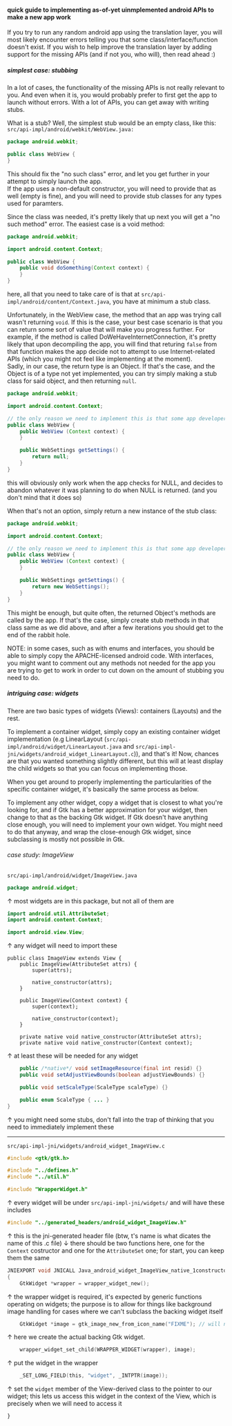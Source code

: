 #### quick guide to implementing as-of-yet uinmplemented android APIs to make a new app work

If you try to run any random android app using the translation layer, you will most likely encounter errors 
telling you that some class/interface/function doesn't exist. If you wish to help improve the translation layer 
by adding support for the missing APIs (and if not you, who will), then read ahead :)

##### simplest case: stubbing

In a lot of cases, the functionality of the missing APIs is not really relevant to you. And even when it is, 
you would probably prefer to first get the app to launch without errors. With a lot of APIs, you can get away 
with writing stubs.

What is a stub? Well, the simplest stub would be an empty class, like this:
`src/api-impl/android/webkit/WebView.java:`
```Java
package android.webkit;

public class WebView {
}
```
This should fix the "no such class" error, and let you get further in your attempt to simply launch the app.  
If the app uses a non-default constructor, you will need to provide that as well (empty is fine), and you will 
need to provide stub classes for any types used for paramters.

Since the class was needed, it's pretty likely that up next you will get a "no such method" error. The easiest 
case is a void method:
```Java
package android.webkit;

import android.content.Context;

public class WebView {
	public void doSomething(Context context) {
	}
}
```
here, all that you need to take care of is that at `src/api-impl/android/content/Context.java`, you have at minimum 
a stub class.

Unfortunately, in the WebView case, the method that an app was trying call wasn't returning `void`. If this is 
the case, your best case scenario is that you can return some sort of value that will make you progress further. 
For example, if the method is called DoWeHaveInternetConnection, it's pretty likely that upon decompiling 
the app, you will find that returing `false` from that function makes the app decide not to attempt to use 
Internet-related APIs (which you might not feel like implementing at the moment).  
Sadly, in our case, the return type is an Object. If that's the case, and the Object is of a type not yet 
implemented, you can try simply making a stub class for said object, and then returning `null`.

```Java
package android.webkit;

import android.content.Context;

// the only reason we need to implement this is that some app developers are such scumbags that they try to use this for tracking purposes
public class WebView {
	public WebView (Context context) {
	}

	public WebSettings getSettings() {
		return null;
	}
}

```
this will obviously only work when the app checks for NULL, and decides to abandon whatever it was planning to 
do when NULL is returned. (and you don't mind that it does so)

When that's not an option, simply return a new instance of the stub class:
```Java
package android.webkit;

import android.content.Context;

// the only reason we need to implement this is that some app developers are such scumbags that they try to use this for tracking purposes
public class WebView {
	public WebView (Context context) {
	}

	public WebSettings getSettings() {
		return new WebSettings();
	}
}
```

This might be enough, but quite often, the returned Object's methods are called by the app. If that's the case, 
simply create stub methods in that class same as we did above, and after a few iterations you should get to the 
end of the rabbit hole.

NOTE: in some cases, such as with enums and interfaces, you should be able to simply copy the APACHE-licensed 
android code. With interfaces, you might want to comment out any methods not needed for the app you are trying 
to get to work in order to cut down on the amount of stubbing you need to do.

##### intriguing case: widgets

There are two basic types of widgets (Views): containers (Layouts) and the rest.

To implement a container widget, simply copy an existing container widget implementation (e.g LinearLayout 
(`src/api-impl/android/widget/LinearLayout.java` and `src/api-impl-jni/widgets/android_widget_LinearLayout.c`)), and that's 
it! Now, chances are that you wanted something slightly different, but this will at least display the child 
widgets so that you can focus on implementing those.

When you get around to properly implementing the particularities of the specific container widget, it's 
basically the same process as below.

To implement any other widget, copy a widget that is closest to what you're looking for, and if Gtk has 
a better approximation for your widget, then change to that as the backing Gtk widget. If Gtk doesn't have 
anything close enough, you will need to implement your own widget. You might need to do that anyway, and wrap 
the close-enough Gtk widget, since subclassing is mostly not possible in Gtk.

###### case study: ImageView

`src/api-impl/android/widget/ImageView.java`
```Java
package android.widget;
```
↑ most widgets are in this package, but not all of them are
```Java
import android.util.AttributeSet;
import android.content.Context;

import android.view.View;
```
↑ any widget will need to import these
```
public class ImageView extends View {
	public ImageView(AttributeSet attrs) {
		super(attrs);

		native_constructor(attrs);
	}

	public ImageView(Context context) {
		super(context);

		native_constructor(context);
	}

	private native void native_constructor(AttributeSet attrs);
	private native void native_constructor(Context context);
```
↑ at least these will be needed for any widget
```Java
	public /*native*/ void setImageResource(final int resid) {}
	public void setAdjustViewBounds(boolean adjustViewBounds) {}

	public void setScaleType(ScaleType scaleType) {}

    public enum ScaleType { ... }
}
```
↑ you might need some stubs, don't fall into the trap of thinking that you need to immediately implement these

---

`src/api-impl-jni/widgets/android_widget_ImageView.c`
```C
#include <gtk/gtk.h>

#include "../defines.h"
#include "../util.h"

#include "WrapperWidget.h"

```
↑ every widget will be under `src/api-impl-jni/widgets/` and will have these includes
```C
#include "../generated_headers/android_widget_ImageView.h"
```
↑ this is the jni-generated header file (btw, t's name is what dicates the name of this .c file)
↓ there should be two functions here, one for the `Context` costructor and one for the `AttributeSet` one; for start, you can keep them the same
```C
JNIEXPORT void JNICALL Java_android_widget_ImageView_native_1constructor__Landroid_content_Context_2(JNIEnv *env, jobject this, jobject context)
{
	GtkWidget *wrapper = wrapper_widget_new();
```
↑ the wrapper widget is required, it's expected by generic functions operating on widgets; the purpose is to allow for things like background image
handling for cases where we can't subclass the backing widget itself
```C
	GtkWidget *image = gtk_image_new_from_icon_name("FIXME"); // will not actually use gtk_image_new_from_icon_name when implementing this, but we want that nice "broken image" icon
```
↑ here we create the actual backing Gtk widget.
```C
	wrapper_widget_set_child(WRAPPER_WIDGET(wrapper), image);
```
↑ put the widget in the wrapper
```C
	_SET_LONG_FIELD(this, "widget", _INTPTR(image));
```
↑ set the `widget` member of the View-derived class to the pointer to our widget; this lets us access this widget in the context of the View, which is precisely when we will need to access it
```
}

```
